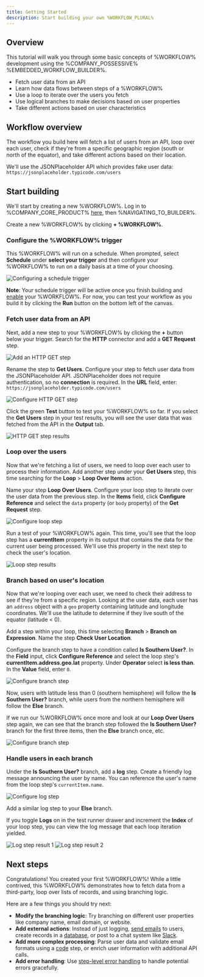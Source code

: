 ```yaml
---
title: Getting Started
description: Start building your own %WORKFLOW_PLURAL%
---
```


## Overview

This tutorial will walk you through some basic concepts of %WORKFLOW% development using the %COMPANY_POSSESSIVE% %EMBEDDED_WORKFLOW_BUILDER%.

- Fetch user data from an API
- Learn how data flows between steps of a %WORKFLOW%
- Use a loop to iterate over the users you fetch
- Use logical branches to make decisions based on user properties
- Take different actions based on user characteristics

## Workflow overview

The workflow you build here will fetch a list of users from an API, loop over each user, check if they're from a specific geographic region (south or north of the equator), and take different actions based on their location.

We'll use the JSONPlaceholder API which provides fake user data: `https://jsonplaceholder.typicode.com/users`

## Start building

We'll start by creating a new %WORKFLOW%.
Log in to %COMPANY_CORE_PRODUCT% [here](%APP_LOGIN_URL%), then %NAVIGATING_TO_BUILDER%.

Create a new %WORKFLOW% by clicking **+ %WORKFLOW%**.

### Configure the %WORKFLOW% trigger

This %WORKFLOW% will run on a schedule.
When prompted, select **Schedule** under **select your trigger** and then configure your %WORKFLOW% to run on a daily basis at a time of your choosing.

![Configuring a schedule trigger](./assets/get-started/schedule-trigger.png)

**Note**: Your schedule trigger will be active once you finish building and [enable](./enabling.md) your %WORKFLOW%.
For now, you can test your workflow as you build it by clicking the **Run** button on the bottom left of the canvas.

### Fetch user data from an API

Next, add a new step to your %WORKFLOW% by clicking the **+** button below your trigger.
Search for the **HTTP** connector and add a **GET Request** step.

![Add an HTTP GET step](./assets/get-started/http-step-add.png)

Rename the step to **Get Users**.
Configure your step to fetch user data from the JSONPlaceholder API.
JSONPlaceholder does not require authentication, so no **connection** is required.
In the **URL** field, enter: `https://jsonplaceholder.typicode.com/users`

![Configure HTTP GET step](./assets/get-started/http-step-configure.png)

Click the green **Test** button to test your %WORKFLOW% so far.
If you select the **Get Users** step in your test results, you will see the user data that was fetched from the API in the **Output** tab.

![HTTP GET step results](./assets/get-started/http-step-results.png)

### Loop over the users

Now that we're fetching a list of users, we need to loop over each user to process their information.
Add another step under your **Get Users** step, this time searching for the **Loop** > **Loop Over Items** action.

Name your step **Loop Over Users**.
Configure your loop step to iterate over the user data from the previous step.
In the **Items** field, click **Configure Reference** and select the `data` property (or `body` property) of the **Get Request** step.

![Configure loop step](./assets/get-started/loop-step-configure.png)

Run a test of your %WORKFLOW% again.
This time, you'll see that the loop step has a **currentItem** property in its output that contains the data for the current user being processed.
We'll use this property in the next step to check the user's location.

![Loop step results](./assets/get-started/loop-step-results.png)

### Branch based on user's location

Now that we're looping over each user, we need to check their address to see if they're from a specific region.
Looking at the user data, each user has an `address` object with a `geo` property containing latitude and longitude coordinates.
We'll use the latitude to determine if they live south of the equator (latitude < 0).

Add a step within your loop, this time selecting **Branch** > **Branch on Expression**.
Name the step **Check User Location**.

Configure the branch step to have a condition called **Is Southern User?**.
In the **Field** input, click **Configure Reference** and select the loop step's **currentItem.address.geo.lat** property.
Under **Operator** select **is less than**.
In the **Value** field, enter `0`.

![Configure branch step](./assets/get-started/branch-step-configure.png)

Now, users with latitude less than 0 (southern hemisphere) will follow the **Is Southern User?** branch, while users from the northern hemisphere will follow the **Else** branch.

If we run our %WORKFLOW% once more and look at our **Loop Over Users** step again, we can see that the branch step followed the **Is Southern User?** branch for the first three items, then the **Else** branch once, etc.

![Configure branch step](./assets/get-started/loop-with-branch-results.png)

### Handle users in each branch

Under the **Is Southern User?** branch, add a **log** step.
Create a friendly log message announcing the user by name.
You can reference the user's name from the loop step's `currentItem.name`.

![Configure log step](./assets/get-started/log-step-configuration.png)

Add a similar log step to your **Else** branch.

If you toggle **Logs** on in the test runner drawer and increment the **Index** of your loop step, you can view the log message that each loop iteration yielded.

![Log step result 1](./assets/get-started/log-step-result-1.png)
![Log step result 2](./assets/get-started/log-step-result-2.png)

## Next steps

Congratulations! You created your first %WORKFLOW%!
While a little contrived, this %WORKFLOW% demonstrates how to fetch data from a third-party, loop over lists of records, and using branching logic.

Here are a few things you should try next:

- **Modify the branching logic**: Try branching on different user properties like company name, email domain, or website.
- **Add external actions**: Instead of just logging, [send emails](./connectors/sendgrid.md#send-email) to users, create records in a [database](./connectors/postgres.md#query), or post to a chat system like [Slack](./connectors/slack.md#post-message).
- **Add more complex processing**: Parse user data and validate email formats using a [code](./custom-code.md) step, or enrich user information with additional API calls.
- **Add error handling**: Use [step-level error handling](./error-handling.md#step-level-error-handling) to handle potential errors gracefully.
